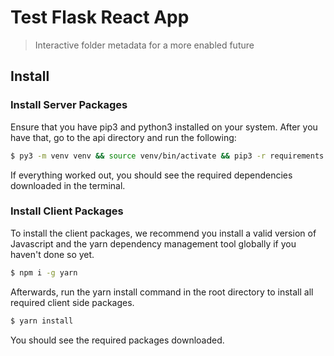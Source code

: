 # Test Flask React App
> Interactive folder metadata for a more enabled future

## Install

### Install Server Packages
Ensure that you have pip3 and python3 installed on your system. 
After you have that, go to the api directory and run the following:
```bash
$ py3 -m venv venv && source venv/bin/activate && pip3 -r requirements.txt
```

If everything worked out, you should see the required dependencies downloaded in the terminal.

### Install Client Packages

To install the client packages, we recommend you install a valid version of Javascript and the yarn dependency management tool globally if you haven't done so yet. 

```bash
$ npm i -g yarn
```

Afterwards, run the yarn install command in the root directory to install all required client side packages.

```bash
$ yarn install
```

You should see the required packages downloaded.

